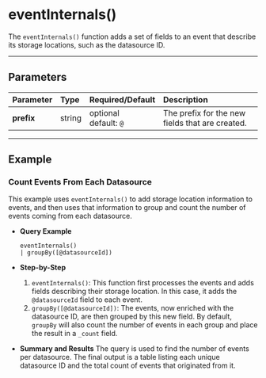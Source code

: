 # eventInternals()

The `eventInternals()` function adds a set of fields to an event that describe its storage locations, such as the datasource ID.

***

## Parameters

| Parameter | Type | Required/Default | Description |
| :--- | :--- | :--- | :--- |
| **prefix** | string | optional <br> default: `@` | The prefix for the new fields that are created. |

***

## Example

### Count Events From Each Datasource

This example uses `eventInternals()` to add storage location information to events, and then uses that information to group and count the number of events coming from each datasource.

* **Query Example**
    ```
    eventInternals()
    | groupBy([@datasourceId])
    ```

* **Step-by-Step**
    1.  `eventInternals()`: This function first processes the events and adds fields describing their storage location. In this case, it adds the `@datasourceId` field to each event.
    2.  `groupBy([@datasourceId])`: The events, now enriched with the datasource ID, are then grouped by this new field. By default, `groupBy` will also count the number of events in each group and place the result in a `_count` field.

* **Summary and Results**
    The query is used to find the number of events per datasource. The final output is a table listing each unique datasource ID and the total count of events that originated from it.